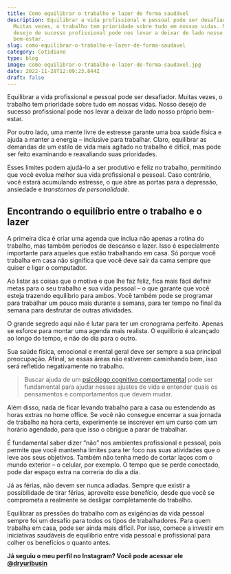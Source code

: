 ```yaml
---
title: Como equilibrar o trabalho e lazer de forma saudável
description: Equilibrar a vida profissional e pessoal pode ser desafiador.
  Muitas vezes, o trabalho tem prioridade sobre tudo em nossas vidas. Nosso
  desejo de sucesso profissional pode nos levar a deixar de lado nosso próprio
  bem-estar.
slug: como-equilibrar-o-trabalho-e-lazer-de-forma-saudavel
category: Cotidiano
type: blog
image: como-equilibrar-o-trabalho-e-lazer-de-forma-saudavel.jpg
date: 2022-11-28T12:09:23.844Z
draft: false
---
```


Equilibrar a vida profissional e pessoal pode ser desafiador. Muitas vezes, o trabalho tem prioridade sobre tudo em nossas vidas. Nosso desejo de sucesso profissional pode nos levar a deixar de lado nosso próprio bem-estar.

Por outro lado, uma mente livre de estresse garante uma boa saúde física e ajuda a manter a energia – inclusive para trabalhar. Claro, equilibrar as demandas de um estilo de vida mais agitado no trabalho é difícil, mas pode ser feito examinando e reavaliando suas prioridades.

Esses limites podem ajudá-lo a ser produtivo e feliz no trabalho, permitindo que você evolua melhor sua vida profissional e pessoal. Caso contrário, você estará acumulando estresse, o que abre as portas para a depressão, ansiedade e _transtornos de personalidade_.

## []()Encontrando o equilíbrio entre o trabalho e o lazer

A primeira dica é criar uma agenda que inclua não apenas a rotina do trabalho, mas também períodos de descanso e lazer. Isso é especialmente importante para aqueles que estão trabalhando em casa. Só porque você trabalha em casa não significa que você deve sair da cama sempre que quiser e ligar o computador.

Ao listar as coisas que o motiva e que lhe faz feliz, fica mais fácil definir metas para o seu trabalho e sua vida pessoal – o que garante que você esteja trazendo equilíbrio para ambos. Você também pode se programar para trabalhar um pouco mais durante a semana, para ter tempo no final da semana para desfrutar de outras atividades.

O grande segredo aqui não é lutar para ter um cronograma perfeito. Apenas se esforce para montar uma agenda mais realista. O equilíbrio é alcançado ao longo do tempo, e não do dia para o outro.

Sua saúde física, emocional e mental geral deve ser sempre a sua principal preocupação. Afinal, se essas áreas não estiverem caminhando bem, isso será refletido negativamente no trabalho.

> Buscar ajuda de um [psicólogo cognitivo comportamental](https://yuribusin.com.br/) pode ser fundamental para ajudar nesses ajustes de vida e entender quais os pensamentos e comportamentos que devem mudar.

Além disso, nada de ficar levando trabalho para a casa ou estendendo as horas extras no home office. Se você não consegue encerrar a sua jornada de trabalho na hora certa, experimente se inscrever em um curso com um horário agendado, para que isso o obrigue a parar de trabalhar.

É fundamental saber dizer “não” nos ambientes profissional e pessoal, pois permite que você mantenha limites para ter foco nas suas atividades que o leve aos seus objetivos. Também não tenha medo de cortar laços com o mundo exterior – o celular, por exemplo. O tempo que se perde conectado, pode dar espaço extra na correria do dia a dia.

Já as férias, não devem ser nunca adiadas. Sempre que existir a possibilidade de tirar férias, aproveite esse benefício, desde que você se comprometa a realmente se desligar completamente do trabalho.

Equilibrar as pressões do trabalho com as exigências da vida pessoal sempre foi um desafio para todos os tipos de trabalhadores. Para quem trabalha em casa, pode ser ainda mais difícil. Por isso, comece a investir em iniciativas saudáveis ​​de equilíbrio entre vida pessoal e profissional para colher os benefícios o quanto antes.

**Já seguiu o meu perfil no Instagram? Você pode acessar ele [@dryuribusin](https://www.instagram.com/dryuribusin/)**

